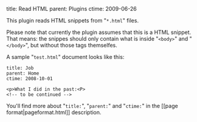title: Read HTML
parent: Plugins
ctime: 2009-06-26

This plugin reads HTML snippets from "`*.html`" files.

Please note that currently the plugin assumes that this is a HTML snippet.
That means: the snippes should only contain what is inside "`<body>`" and
"`</body>`", but without those tags themselfes.

A sample "`test.html`" document looks like this:

	title: Job
	parent: Home
	ctime: 2008-10-01

	<p>What I did in the past:<P>
	<!-- to be continued -->

You'll find more about "`title:`", "`parent:`" and "`ctime:`" in the
[[page format|pageformat.html]] description.
